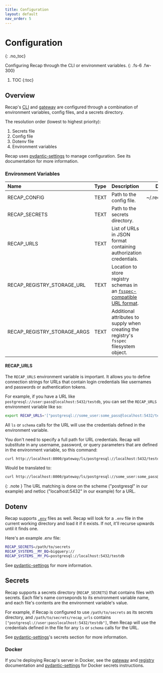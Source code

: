 ```yaml
---
title: Configuration
layout: default
nav_order: 5
---
```


# Configuration
{: .no_toc}

Configuring Recap through the CLI or environment variables.
{: .fs-6 .fw-300}

1. TOC
{:toc}

## Overview

Recap's [CLI](/docs/cli) and [gateway](/docs/gateway) are configured through a combination of environment variables, config files, and a secrets directory.

The resolution order (lowest to highest priority):

1. Secrets file
2. Config file
3. Dotenv file
4. Environment variables

Recap uses [pydantic-settings](https://docs.pydantic.dev/latest/usage/pydantic_settings) to manage configuration. See its documentation for more information.

### Environment Variables

| Name | Type | Description | Default | Required |
| :-- | :-- | :-- | :-: | :-: |
| RECAP_CONFIG | TEXT | Path to the config file. | ~/.recap/config | YES |
| RECAP_SECRETS | TEXT | Path to the secrets directory. | | NO |
| RECAP_URLS | TEXT| List of URLs in JSON format containing authorization credentials. | | NO |
| RECAP_REGISTRY_STORAGE_URL | TEXT | Location to store registry schemas in an [`fsspec`-compatible URL format](https://filesystem-spec.readthedocs.io/en/latest/api.html#other-known-implementations). | | NO |
| RECAP_REGISTRY_STORAGE_ARGS | TEXT | Additional attributes to supply when creating the registry's `fsspec` filesystem object. | | NO |

#### RECAP_URLS

The `RECAP_URLS` environment variable is important. It allows you to define connection strings for URLs that contain login credentials like usernames and passwords or authentication tokens.

For example, if you have a URL like `postgresql://user:pass@localhost:5432/testdb`, you can set the `RECAP_URLS` environment variable like so:

```bash
export RECAP_URLS='["postgresql://some_user:some_pass@localhost:5432/testdb"]'
```

All `ls` or `schema` calls for the URL will use the credentials defined in the environment variable.

You don't need to specify a full path for URL credentials. Recap will substitute in any username, password, or query parameters that are defined in the environment variable, so this command:

```bash
curl http://localhost:8000/gateway/ls/postgresql://localhost:5432/testdb/public
```

Would be translated to:

```bash
curl http://localhost:8000/gateway/ls/postgresql://some_user:some_pass@localhost:5432/testdb/public
```

{: .note }
The URL matching is done on the scheme ("postgresql" in our example) and netloc ("localhost:5432" in our example) for a URL.

## Dotenv

Recap supports [`.env`](https://github.com/motdotla/dotenv) files as well. Recap will look for a `.env` file in the current working directory and load it if it exists. If not, it'll recurse upwards until it finds one.

Here's an example .env file:

```bash
RECAP_SECRETS=/path/to/secrets
RECAP_SYSTEMS__MY_BQ=bigquery://
RECAP_SYSTEMS__MY_PG=postgresql://localhost:5432/testdb
```

See [pydantic-settings](https://docs.pydantic.dev/latest/usage/pydantic_settings/#dotenv-env-support) for more information.

## Secrets

Recap supports a secrets directory (`RECAP_SECRETS`) that contains files with secrets. Each file's name corrseponds to its environment variable name, and each file's contents are the environment variable's value.

For example, if Recap is configured to use `/path/to/secrets` as its secrets directory, and `/path/to/secrets/recap_urls` contains `["postgresql://user:passlocalhost:5432/testdb"]`, then Recap will use the credentials defined in the file for any `ls` or `schema` calls for the URL.

See [pydantic-settings](https://docs.pydantic.dev/latest/usage/pydantic_settings#secrets)'s secrets section for more information.

### Docker

If you're deploying Recap's server in Docker, see the [gateway](/docs/gateway#docker) and [registry](/docs/registry#docker) documentation and [pydantic-settings](https://docs.pydantic.dev/latest/usage/pydantic_settings/#use-case-docker-secrets) for Docker secrets instructions.